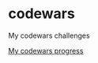 # codewars
My codewars challenges

[My codewars progress](https://www.codewars.com/users/pjooklas/badges/large)

